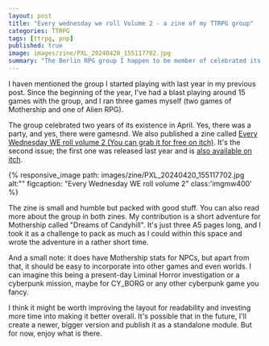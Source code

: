 ```yaml
---
layout: post
title: "Every wednesday we roll Volume 2 - a zine of my TTRPG group"
categories: TTRPG
tags: [ttrpg, pnp]
published: true
image: images/zine/PXL_20240420_155117702.jpg
summary: "The Berlin RPG group I happen to be member of celebrated its second birthday and released a small zine written by some of the members. My contributtion is part of the zine as well." 
---
```


I haven mentioned the group I started playing with last year in my previous post. Since the beginning of the year, I've had a blast playing around 15 games with the group, and I ran three games myself (two games of Mothership and one of Alien RPG).

The group celebrated two years of its existence in April. Yes, there was a party, and yes, there were gamesnd. We also published a zine called [Every Wednesday WE roll volume 2 (You can grab it for free on itch)][ewwr2]. It's the second issue; the first one was released last year and is [also available on itch][ewwr].

{% responsive_image path: images/zine/PXL_20240420_155117702.jpg  alt:"" figcaption: "Every Wednesday WE roll volume 2" class:'imgmw400' %}

The zine is small and humble but packed with good stuff. You can also read more about the group in both zines. My contribution is a short adventure for Mothership called "Dreams of Candyhill". It's just three A5 pages long, and I took it as a challenge to pack as much as I could within this space and wrote the adventure in a rather short time.

And a small note: it does have Mothership stats for NPCs, but apart from that, it should be easy to incorporate into other games and even worlds. I can imagine this being a present-day Liminal Horror investigation or a cyberpunk mission, maybe for CY_BORG or any other cyberpunk game you fancy.

I think it might be worth improving the layout for readability and investing more time into making it better overall. It's possible that in the future, I'll create a newer, bigger version and publish it as a standalone module. But for now, enjoy what is there.

[berlingroup]: <{{ site.baseurl }}{% post_url 2024-01-21-my-ttrpg-2023-retrospective %}>  "My 2023 in TTRPG"
[ewwr2]: <https://barti-maeus.itch.io/every-wednesday-we-roll-volume-2> "Every Wednesday WE roll volume 2"
[ewwr]: <https://barti-maeus.itch.io/birthday-zine-2023> "Every Wednesday WE roll"




